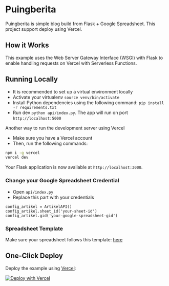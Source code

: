 # Puingberita
Puingberita is simple blog build from Flask + Google Spreadsheet. This project support deploy using Vercel.

## How it Works

This example uses the Web Server Gateway Interface (WSGI) with Flask to enable handling requests on Vercel with Serverless Functions.

## Running Locally
- It is recommended to set up a virtual environment locally
- Activate your virtualenv `source venv/bin/activate`
- Install Python dependencies using the following command: `pip install -r requirements.txt`
- Run dev `python api/index.py`. The app will run on port `http://localhost:5000`

Another way to run the development server using Vercel
- Make sure you have a Vercel account
- Then, run the following commands:
```bash
npm i -g vercel
vercel dev
```
Your Flask application is now available at `http://localhost:3000`.

### Change your Google Spreadsheet Credential
- Open `api/index.py`
- Replace this part with your credentials
```
config_artikel = ArtikelAPI()
config_artikel.sheet_id('your-sheet-id')
config_artikel.gid('your-google-spreadsheet-gid')
```

### Spreadsheet Template
Make sure your spreadsheet follows this template: [here](https://docs.google.com/spreadsheets/d/17-WZdi-S27wCUdxuAtvR3j2564WIbx9Nwz45EbmxCyM/edit?gid=71052)

## One-Click Deploy

Deploy the example using [Vercel](https://vercel.com?utm_source=github&utm_medium=readme&utm_campaign=vercel-examples):

[![Deploy with Vercel](https://vercel.com/button)](https://vercel.com/new/clone?repository-url=https%3A%2F%2Fgithub.com%2Fvercel%2Fexamples%2Ftree%2Fmain%2Fpython%2Fflask3&demo-title=Flask%203%20%2B%20Vercel&demo-description=Use%20Flask%203%20on%20Vercel%20with%20Serverless%20Functions%20using%20the%20Python%20Runtime.&demo-url=https%3A%2F%2Fflask3-python-template.vercel.app%2F&demo-image=https://assets.vercel.com/image/upload/v1669994156/random/flask.png)
